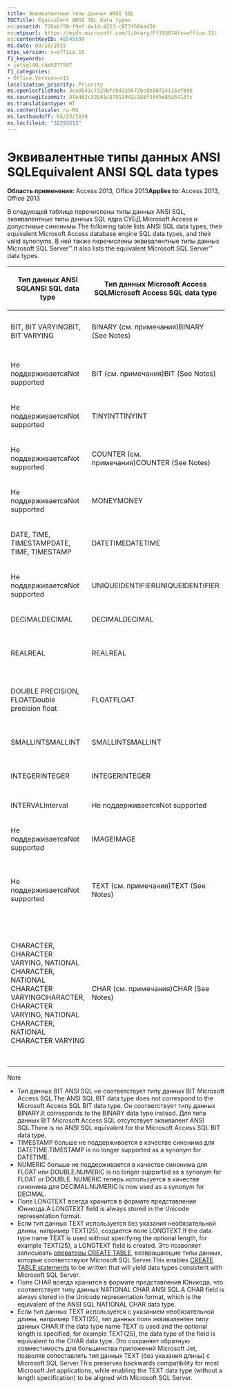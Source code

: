 ```yaml
---
title: Эквивалентные типы данных ANSI SQL
TOCTitle: Equivalent ANSI SQL data types
ms:assetid: 720abf59-f9ef-4e14-4223-c873f604ad58
ms:mtpsurl: https://msdn.microsoft.com/library/Ff195814(v=office.15)
ms:contentKeyID: 48545599
ms.date: 09/18/2015
mtps_version: v=office.15
f1_keywords:
- jetsql40.chm5277587
f1_categories:
- Office.Version=v15
localization_priority: Priority
ms.openlocfilehash: 3ea0641c7325bfcb4339572bc8b50724115af8d6
ms.sourcegitcommit: 8fe462c32b91c87911942c188f3445e85a54137c
ms.translationtype: HT
ms.contentlocale: ru-RU
ms.lasthandoff: 04/23/2019
ms.locfileid: "32293513"
---
```

# <a name="equivalent-ansi-sql-data-types"></a><span data-ttu-id="09433-102">Эквивалентные типы данных ANSI SQL</span><span class="sxs-lookup"><span data-stu-id="09433-102">Equivalent ANSI SQL data types</span></span>


<span data-ttu-id="09433-103">**Область применения**: Access 2013, Office 2013</span><span class="sxs-lookup"><span data-stu-id="09433-103">**Applies to**: Access 2013, Office 2013</span></span>

<span data-ttu-id="09433-104">В следующей таблице перечислены типы данных ANSI SQL, эквивалентные типы данных SQL ядра СУБД Microsoft Access и допустимые синонимы.</span><span class="sxs-lookup"><span data-stu-id="09433-104">The following table lists ANSI SQL data types, their equivalent Microsoft Access database engine SQL data types, and their valid synonyms.</span></span> <span data-ttu-id="09433-105">В ней также перечислены эквивалентные типы данных Microsoft SQL Server™.</span><span class="sxs-lookup"><span data-stu-id="09433-105">It also lists the equivalent Microsoft SQL Server™ data types.</span></span>

<table>
<colgroup>
<col style="width: 25%" />
<col style="width: 25%" />
<col style="width: 25%" />
<col style="width: 25%" />
</colgroup>
<thead>
<tr class="header">
<th><p><span data-ttu-id="09433-106">Тип данных ANSI SQL</span><span class="sxs-lookup"><span data-stu-id="09433-106">ANSI SQL data type</span></span></p></th>
<th><p><span data-ttu-id="09433-107">Тип данных Microsoft Access SQL</span><span class="sxs-lookup"><span data-stu-id="09433-107">Microsoft Access SQL data type</span></span></p></th>
<th><p><span data-ttu-id="09433-108">Синоним</span><span class="sxs-lookup"><span data-stu-id="09433-108">Synonym lookup</span></span></p></th>
<th><p><span data-ttu-id="09433-109">Тип данных Microsoft SQL Server</span><span class="sxs-lookup"><span data-stu-id="09433-109">Microsoft SQL Server data type</span></span></p></th>
</tr>
</thead>
<tbody>
<tr class="odd">
<td><p><span data-ttu-id="09433-110">BIT, BIT VARYING</span><span class="sxs-lookup"><span data-stu-id="09433-110">BIT, BIT VARYING</span></span></p></td>
<td><p><span data-ttu-id="09433-111">BINARY (см. примечания)</span><span class="sxs-lookup"><span data-stu-id="09433-111">BINARY (See Notes)</span></span></p></td>
<td><p><span data-ttu-id="09433-112">VARBINARY, BINARY VARYING BIT VARYING</span><span class="sxs-lookup"><span data-stu-id="09433-112">VARBINARY, BINARY VARYING BIT VARYING</span></span></p></td>
<td><p><span data-ttu-id="09433-113">BINARY, VARBINARY</span><span class="sxs-lookup"><span data-stu-id="09433-113">BINARY, VARBINARY</span></span></p></td>
</tr>
<tr class="even">
<td><p><span data-ttu-id="09433-114">Не поддерживается</span><span class="sxs-lookup"><span data-stu-id="09433-114">Not supported</span></span></p></td>
<td><p><span data-ttu-id="09433-115">BIT (см. примечания)</span><span class="sxs-lookup"><span data-stu-id="09433-115">BIT (See Notes)</span></span></p></td>
<td><p><span data-ttu-id="09433-116">BOOLEAN, LOGICAL, LOGICAL1, YESNO</span><span class="sxs-lookup"><span data-stu-id="09433-116">BOOLEAN, LOGICAL, LOGICAL1, YESNO</span></span></p></td>
<td><p><span data-ttu-id="09433-117">BIT</span><span class="sxs-lookup"><span data-stu-id="09433-117">BIT</span></span></p></td>
</tr>
<tr class="odd">
<td><p><span data-ttu-id="09433-118">Не поддерживается</span><span class="sxs-lookup"><span data-stu-id="09433-118">Not supported</span></span></p></td>
<td><p><span data-ttu-id="09433-119">TINYINT</span><span class="sxs-lookup"><span data-stu-id="09433-119">TINYINT</span></span></p></td>
<td><p><span data-ttu-id="09433-120">INTEGER1, BYTE</span><span class="sxs-lookup"><span data-stu-id="09433-120">INTEGER1 — See BYTE</span></span></p></td>
<td><p><span data-ttu-id="09433-121">TINYINT</span><span class="sxs-lookup"><span data-stu-id="09433-121">TINYINT</span></span></p></td>
</tr>
<tr class="even">
<td><p><span data-ttu-id="09433-122">Не поддерживается</span><span class="sxs-lookup"><span data-stu-id="09433-122">Not supported</span></span></p></td>
<td><p><span data-ttu-id="09433-123">COUNTER (см. примечания)</span><span class="sxs-lookup"><span data-stu-id="09433-123">COUNTER (See Notes)</span></span></p></td>
<td><p><span data-ttu-id="09433-124">AUTOINCREMENT</span><span class="sxs-lookup"><span data-stu-id="09433-124">AUTOINCREMENT</span></span></p></td>
<td><p><span data-ttu-id="09433-125">(См. примечания)</span><span class="sxs-lookup"><span data-stu-id="09433-125">(See Notes)</span></span></p></td>
</tr>
<tr class="odd">
<td><p><span data-ttu-id="09433-126">Не поддерживается</span><span class="sxs-lookup"><span data-stu-id="09433-126">Not supported</span></span></p></td>
<td><p><span data-ttu-id="09433-127">MONEY</span><span class="sxs-lookup"><span data-stu-id="09433-127">MONEY</span></span></p></td>
<td><p><span data-ttu-id="09433-128">CURRENCY</span><span class="sxs-lookup"><span data-stu-id="09433-128">CURRENCY</span></span></p></td>
<td><p><span data-ttu-id="09433-129">MONEY</span><span class="sxs-lookup"><span data-stu-id="09433-129">MONEY</span></span></p></td>
</tr>
<tr class="even">
<td><p><span data-ttu-id="09433-130">DATE, TIME, TIMESTAMP</span><span class="sxs-lookup"><span data-stu-id="09433-130">DATE, TIME, TIMESTAMP</span></span></p></td>
<td><p><span data-ttu-id="09433-131">DATETIME</span><span class="sxs-lookup"><span data-stu-id="09433-131">DATETIME</span></span></p></td>
<td><p><span data-ttu-id="09433-132">DATE, TIME (см. примечания)</span><span class="sxs-lookup"><span data-stu-id="09433-132">DATE, TIME (See Notes)</span></span></p></td>
<td><p><span data-ttu-id="09433-133">DATETIME</span><span class="sxs-lookup"><span data-stu-id="09433-133">DATETIME</span></span></p></td>
</tr>
<tr class="odd">
<td><p><span data-ttu-id="09433-134">Не поддерживается</span><span class="sxs-lookup"><span data-stu-id="09433-134">Not supported</span></span></p></td>
<td><p><span data-ttu-id="09433-135">UNIQUEIDENTIFIER</span><span class="sxs-lookup"><span data-stu-id="09433-135">UNIQUEIDENTIFIER</span></span></p></td>
<td><p><span data-ttu-id="09433-136">GUID</span><span class="sxs-lookup"><span data-stu-id="09433-136">GUID</span></span></p></td>
<td><p><span data-ttu-id="09433-137">UNIQUEIDENTIFIER</span><span class="sxs-lookup"><span data-stu-id="09433-137">UNIQUEIDENTIFIER</span></span></p></td>
</tr>
<tr class="even">
<td><p><span data-ttu-id="09433-138">DECIMAL</span><span class="sxs-lookup"><span data-stu-id="09433-138">DECIMAL</span></span></p></td>
<td><p><span data-ttu-id="09433-139">DECIMAL</span><span class="sxs-lookup"><span data-stu-id="09433-139">DECIMAL</span></span></p></td>
<td><p><span data-ttu-id="09433-140">NUMERIC, DEC</span><span class="sxs-lookup"><span data-stu-id="09433-140">NUMERIC, DEC</span></span></p></td>
<td><p><span data-ttu-id="09433-141">DECIMAL</span><span class="sxs-lookup"><span data-stu-id="09433-141">DECIMAL</span></span></p></td>
</tr>
<tr class="odd">
<td><p><span data-ttu-id="09433-142">REAL</span><span class="sxs-lookup"><span data-stu-id="09433-142">REAL</span></span></p></td>
<td><p><span data-ttu-id="09433-143">REAL</span><span class="sxs-lookup"><span data-stu-id="09433-143">REAL</span></span></p></td>
<td><p><span data-ttu-id="09433-144">SINGLE, FLOAT4, IEEESINGLE</span><span class="sxs-lookup"><span data-stu-id="09433-144">SINGLE, FLOAT4, IEEESINGLE</span></span></p></td>
<td><p><span data-ttu-id="09433-145">REAL</span><span class="sxs-lookup"><span data-stu-id="09433-145">REAL</span></span></p></td>
</tr>
<tr class="even">
<td><p><span data-ttu-id="09433-146">DOUBLE PRECISION, FLOAT</span><span class="sxs-lookup"><span data-stu-id="09433-146">Double precision float</span></span></p></td>
<td><p><span data-ttu-id="09433-147">FLOAT</span><span class="sxs-lookup"><span data-stu-id="09433-147">FLOAT</span></span></p></td>
<td><p><span data-ttu-id="09433-148">DOUBLE, FLOAT8, IEEEDOUBLE, NUMBER (см. примечания)</span><span class="sxs-lookup"><span data-stu-id="09433-148">DOUBLE, FLOAT8, IEEEDOUBLE, NUMBER (See Notes)</span></span></p></td>
<td><p><span data-ttu-id="09433-149">FLOAT</span><span class="sxs-lookup"><span data-stu-id="09433-149">FLOAT</span></span></p></td>
</tr>
<tr class="odd">
<td><p><span data-ttu-id="09433-150">SMALLINT</span><span class="sxs-lookup"><span data-stu-id="09433-150">SMALLINT</span></span></p></td>
<td><p><span data-ttu-id="09433-151">SMALLINT</span><span class="sxs-lookup"><span data-stu-id="09433-151">SMALLINT</span></span></p></td>
<td><p><span data-ttu-id="09433-152">SHORT, INTEGER2</span><span class="sxs-lookup"><span data-stu-id="09433-152">SHORT, INTEGER2</span></span></p></td>
<td><p><span data-ttu-id="09433-153">SMALLINT</span><span class="sxs-lookup"><span data-stu-id="09433-153">SMALLINT</span></span></p></td>
</tr>
<tr class="even">
<td><p><span data-ttu-id="09433-154">INTEGER</span><span class="sxs-lookup"><span data-stu-id="09433-154">INTEGER</span></span></p></td>
<td><p><span data-ttu-id="09433-155">INTEGER</span><span class="sxs-lookup"><span data-stu-id="09433-155">INTEGER</span></span></p></td>
<td><p><span data-ttu-id="09433-156">LONG, INT, INTEGER4</span><span class="sxs-lookup"><span data-stu-id="09433-156">LONG, INT, INTEGER4</span></span></p></td>
<td><p><span data-ttu-id="09433-157">INTEGER</span><span class="sxs-lookup"><span data-stu-id="09433-157">INTEGER</span></span></p></td>
</tr>
<tr class="odd">
<td><p><span data-ttu-id="09433-158">INTERVAL</span><span class="sxs-lookup"><span data-stu-id="09433-158">Interval</span></span></p></td>
<td><p><span data-ttu-id="09433-159">Не поддерживается</span><span class="sxs-lookup"><span data-stu-id="09433-159">Not supported</span></span></p></td>
<td><p></p></td>
<td><p><span data-ttu-id="09433-160">Не поддерживается</span><span class="sxs-lookup"><span data-stu-id="09433-160">Not supported</span></span></p></td>
</tr>
<tr class="even">
<td><p><span data-ttu-id="09433-161">Не поддерживается</span><span class="sxs-lookup"><span data-stu-id="09433-161">Not supported</span></span></p></td>
<td><p><span data-ttu-id="09433-162">IMAGE</span><span class="sxs-lookup"><span data-stu-id="09433-162">IMAGE</span></span></p></td>
<td><p><span data-ttu-id="09433-163">LONGBINARY, GENERAL, OLEOBJECT</span><span class="sxs-lookup"><span data-stu-id="09433-163">LONGBINARY, GENERAL, OLEOBJECT</span></span></p></td>
<td><p><span data-ttu-id="09433-164">IMAGE</span><span class="sxs-lookup"><span data-stu-id="09433-164">IMAGE</span></span></p></td>
</tr>
<tr class="odd">
<td><p><span data-ttu-id="09433-165">Не поддерживается</span><span class="sxs-lookup"><span data-stu-id="09433-165">Not supported</span></span></p></td>
<td><p><span data-ttu-id="09433-166">TEXT (см. примечания)</span><span class="sxs-lookup"><span data-stu-id="09433-166">TEXT (See Notes)</span></span></p></td>
<td><p><span data-ttu-id="09433-167">LONGTEXT, LONGCHAR, MEMO, NOTE, NTEXT (см. примечания)</span><span class="sxs-lookup"><span data-stu-id="09433-167">LONGTEXT, LONGCHAR, MEMO, NOTE, NTEXT (See Notes)</span></span></p></td>
<td><p><span data-ttu-id="09433-168">TEXT</span><span class="sxs-lookup"><span data-stu-id="09433-168">TEXT</span></span></p></td>
</tr>
<tr class="even">
<td><p><span data-ttu-id="09433-169">CHARACTER, CHARACTER VARYING, NATIONAL CHARACTER, NATIONAL CHARACTER VARYING</span><span class="sxs-lookup"><span data-stu-id="09433-169">CHARACTER, CHARACTER VARYING, NATIONAL CHARACTER, NATIONAL CHARACTER VARYING</span></span></p></td>
<td><p><span data-ttu-id="09433-170">CHAR (см. примечания)</span><span class="sxs-lookup"><span data-stu-id="09433-170">CHAR (See Notes)</span></span></p></td>
<td><p><span data-ttu-id="09433-171">TEXT(n), ALPHANUMERIC, CHARACTER, STRING, VARCHAR, CHARACTER VARYING, NCHAR, NATIONAL CHARACTER, NATIONAL CHAR, NATIONAL CHARACTER VARYING, NATIONAL CHAR VARYING (см. примечания)</span><span class="sxs-lookup"><span data-stu-id="09433-171">TEXT(n), ALPHANUMERIC, CHARACTER, STRING, VARCHAR, CHARACTER VARYING, NCHAR, NATIONAL CHARACTER, NATIONAL CHAR, NATIONAL CHARACTER VARYING, NATIONAL CHAR VARYING (See Notes)</span></span></p></td>
<td><p><span data-ttu-id="09433-172">CHAR, VARCHAR, NCHAR, NVARCHAR</span><span class="sxs-lookup"><span data-stu-id="09433-172">CHAR, VARCHAR, NCHAR, NVARCHAR</span></span></p></td>
</tr>
</tbody>
</table>



> [!NOTE]
> - <span data-ttu-id="09433-173">Тип данных BIT ANSI SQL не соответствует типу данных BIT Microsoft Access SQL.</span><span class="sxs-lookup"><span data-stu-id="09433-173">The ANSI SQL BIT data type does not correspond to the Microsoft Access SQL BIT data type.</span></span> <span data-ttu-id="09433-174">Он соответствует типу данных BINARY.</span><span class="sxs-lookup"><span data-stu-id="09433-174">It corresponds to the BINARY data type instead.</span></span> <span data-ttu-id="09433-175">Для типа данных BIT Microsoft Access SQL отсутствует эквивалент ANSI SQL.</span><span class="sxs-lookup"><span data-stu-id="09433-175">There is no ANSI SQL equivalent for the Microsoft Access SQL BIT data type.</span></span>
> - <span data-ttu-id="09433-176">TIMESTAMP больше не поддерживается в качестве синонима для DATETIME.</span><span class="sxs-lookup"><span data-stu-id="09433-176">TIMESTAMP is no longer supported as a synonym for DATETIME.</span></span>
> - <span data-ttu-id="09433-177">NUMERIC больше не поддерживается в качестве синонима для FLOAT или DOUBLE.</span><span class="sxs-lookup"><span data-stu-id="09433-177">NUMERIC is no longer supported as a synonym for FLOAT or DOUBLE.</span></span> <span data-ttu-id="09433-178">NUMERIC теперь используется в качестве синонима для DECIMAL.</span><span class="sxs-lookup"><span data-stu-id="09433-178">NUMERIC is now used as a synonym for DECIMAL.</span></span>
> - <span data-ttu-id="09433-179">Поле LONGTEXT всегда хранится в формате представления Юникода.</span><span class="sxs-lookup"><span data-stu-id="09433-179">A LONGTEXT field is always stored in the Unicode representation format.</span></span>
> - <span data-ttu-id="09433-180">Если тип данных TEXT используется без указания необязательной длины, например TEXT(25), создается поле LONGTEXT.</span><span class="sxs-lookup"><span data-stu-id="09433-180">If the data type name TEXT is used without specifying the optional length, for example TEXT(25), a LONGTEXT field is created.</span></span> <span data-ttu-id="09433-181">Это позволяет записывать [операторы CREATE TABLE](create-table-statement-microsoft-access-sql.md), возвращающие типы данных, которые соответствуют Microsoft SQL Server.</span><span class="sxs-lookup"><span data-stu-id="09433-181">This enables [CREATE TABLE statements](create-table-statement-microsoft-access-sql.md) to be written that will yield data types consistent with Microsoft SQL Server.</span></span>
> - <span data-ttu-id="09433-182">Поле CHAR всегда хранится в формате представления Юникода, что соответствует типу данных NATIONAL CHAR ANSI SQL.</span><span class="sxs-lookup"><span data-stu-id="09433-182">A CHAR field is always stored in the Unicode representation format, which is the equivalent of the ANSI SQL NATIONAL CHAR data type.</span></span>
> - <span data-ttu-id="09433-183">Если тип данных TEXT используется с указанием необязательной длины, например TEXT(25), тип данных поля эквивалентен типу данных CHAR.</span><span class="sxs-lookup"><span data-stu-id="09433-183">If the data type name TEXT is used and the optional length is specified, for example TEXT(25), the data type of the field is equivalent to the CHAR data type.</span></span> <span data-ttu-id="09433-184">Это сохраняет обратную совместимость для большинства приложений Microsoft Jet, позволяя сопоставлять тип данных TEXT (без указания длины) с Microsoft SQL Server.</span><span class="sxs-lookup"><span data-stu-id="09433-184">This preserves backwards compatibility for most Microsoft Jet applications, while enabling the TEXT data type (without a length specification) to be aligned with Microsoft SQL Server.</span></span>


